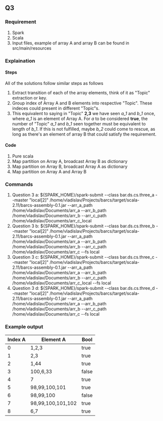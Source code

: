 
## Q3

### Requirement
1. Spark
2. Scala
3. Input files, example of array A and array B can be found in src/main/resources

### Explaination

#### Steps
All of the solutions follow similar steps as follows
1. Extract transition of each of the array elements, think of it as "Topic" extraction or key.
2. Group index of Array A and B elements into respective "Topic". These indeces could present in different "Topic"s.
3. This equivalent to saying in "Topic" **2,3** we have seen *a_1* and *b_1* once, where *a_1* is an element of Array A. 
For *a* to be considered **true**, the number of "Topic" *a_1* and *b_1* seen together must be equivalent to length of 
*b_1*. If this is not fulfilled, maybe *b_2* could come to rescue, as long as there's an element of array B that could 
satisfy the requirement.

#### Code
1. Pure scala
2. Map partition on Array A, broadcast Array B as dictionary
3. Map partition on Array B, broadcast Array A as dictionary
4. Map partition on Array A and Array B

### Commands
1. Question 3 a: ${SPARK_HOME}/spark-submit --class bar.ds.cs.three_a --master "local[2]" /home/vladislav/Projects/barcs/target/scala-2.11/barcs-assembly-0.1.jar --arr_a_path /home/vladislav/Documents/arr_a --arr_b_path /home/vladislav/Documents/arr_b --arr_c_path /home/vladislav/Documents/arr_c_local
2. Question 3 b: ${SPARK_HOME}/spark-submit --class bar.ds.cs.three_b --master "local[2]" /home/vladislav/Projects/barcs/target/scala-2.11/barcs-assembly-0.1.jar --arr_a_path /home/vladislav/Documents/arr_a --arr_b_path /home/vladislav/Documents/arr_b --arr_c_path /home/vladislav/Documents/arr_c --fs local
3. Question 3 c: ${SPARK_HOME}/spark-submit --class bar.ds.cs.three_c --master "local[2]" /home/vladislav/Projects/barcs/target/scala-2.11/barcs-assembly-0.1.jar --arr_a_path /home/vladislav/Documents/arr_a --arr_b_path /home/vladislav/Documents/arr_b --arr_c_path /home/vladislav/Documents/arr_c_local --fs local
4. Question 3 d: ${SPARK_HOME}/spark-submit --class bar.ds.cs.three_d --master "local[2]" /home/vladislav/Projects/barcs/target/scala-2.11/barcs-assembly-0.1.jar --arr_a_path /home/vladislav/Documents/arr_a --arr_b_path /home/vladislav/Documents/arr_b --arr_c_path /home/vladislav/Documents/arr_c --fs local

### Example output
|Index A|Element A|Bool|
|---|---|---|
| 0  | 1,2,3  | true  |
| 1 | 2,3  | true  |
| 2 | 1,44  | true  |
| 3 | 100,6,33  | false   |
| 4 | 7  | true  |
| 5 | 98,99,100,101  | true  |
| 6 | 98,99,100  |false   |
| 7 | 98,99,100,101,102  | true  |
| 8 | 6,7  | true  |

